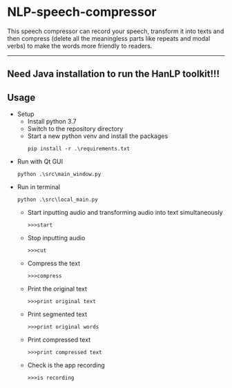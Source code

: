 # NLP-speech-compressor
This speech compressor can record your speech, transform it into texts and then compress (delete all the meaningless 
parts like repeats and modal verbs) to make the words more friendly to readers.

---
__Need Java installation to run the HanLP toolkit!!!__
---

## Usage
* Setup
  * Install python 3.7 
  * Switch to the repository directory
  * Start a new python venv and install the packages 
    ```shell
    pip install -r .\requirements.txt
    ```
* Run with Qt GUI
    ```shell
    python .\src\main_window.py
    ```
* Run in terminal
    ```shell
    python .\src\local_main.py
    ```
    * Start inputting audio and transforming audio into text simultaneously
        ```
        >>>start
        ```
    * Stop inputting audio
        ```
        >>>cut
        ```
    * Compress the text
        ```
        >>>compress
        ```
    * Print the original text
        ```
        >>>print original text
        ```
    * Print segmented text
        ```
        >>>print original words
        ```
    * Print compressed text
        ```
        >>>print compressed text
        ```
    * Check is the app recording
        ```
        >>>is recording
        ```
  
